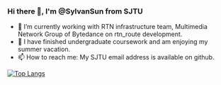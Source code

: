### Hi there 👋, I'm @SylvanSun from SJTU

- 🔭 I’m currently working with RTN infrastructure team, Multimedia Network Group of Bytedance on rtn_route development.
- 🌱 I have finished undergraduate coursework and am enjoying my summer vacation.
- 📫 How to reach me: My SJTU email address is available on github.

[![Top Langs](https://github-readme-stats.vercel.app/api/top-langs/?username=SylvanSun&hide=tex,MATLAB&theme=merko&layout=compact)](https://github.com/anuraghazra/github-readme-stats)


<!--
**SylvanSun/SylvanSun** is a ✨ _special_ ✨ repository because its `README.md` (this file) appears on your GitHub profile.

<div>
  <img align="left" src="https://github-readme-stats.vercel.app/api?username=SylvanSun&show_icons=true&count_private=true&include_all_commits=true&hide=" />
  <img align="right" src="https://github-readme-stats.vercel.app/api/top-langs/?username=SylvanSun&count_private=true&include_all_commits=false&hide=tex" />
</div>

Here are some ideas to get you started:

- 👯 I’m looking to collaborate on ...
- 🤔 I’m looking for help with ...
- 💬 Ask me about ...
- 😄 Pronouns: ...
- ⚡ Fun fact: ...
-->
